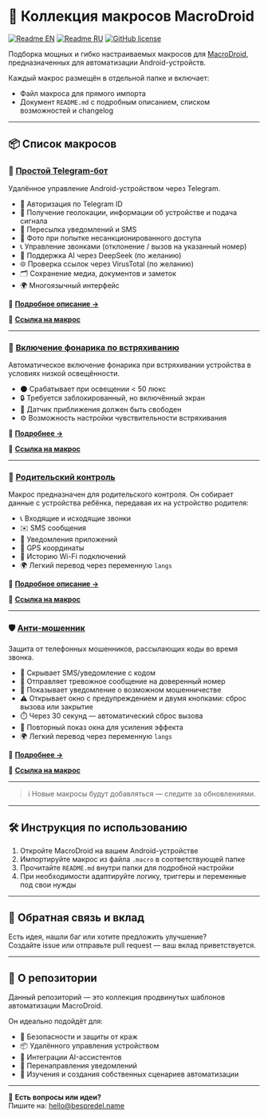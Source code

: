 # 📱 Коллекция макросов MacroDroid

[![Readme EN](https://img.shields.io/badge/README-EN-blue.svg)](https://github.com/BespredeL/MacroDroid/blob/master/README.md)
[![Readme RU](https://img.shields.io/badge/README-RU-blue.svg)](https://github.com/BespredeL/MacroDroid/blob/master/README_RU.md)
[![GitHub license](https://img.shields.io/badge/license-MIT-458a7b.svg)](https://github.com/BespredeL/MacroDroid/blob/master/LICENSE)

Подборка мощных и гибко настраиваемых макросов для [MacroDroid](https://www.macrodroid.com), предназначенных для автоматизации Android-устройств.

Каждый макрос размещён в отдельной папке и включает:

- Файл макроса для прямого импорта
- Документ `README.md` с подробным описанием, списком возможностей и changelog

---

## 📦 Список макросов

### 🤖 [Простой Telegram-бот](./SimpleTelegramBot/)

Удалённое управление Android-устройством через Telegram.

- 🔐 Авторизация по Telegram ID
- 📍 Получение геолокации, информации об устройстве и подача сигнала
- 🔁 Пересылка уведомлений и SMS
- 📸 Фото при попытке несанкционированного доступа
- 📞 Управление звонками (отклонение / вызов на указанный номер)
- 🧠 Поддержка AI через DeepSeek (по желанию)
- 🌐 Проверка ссылок через VirusTotal (по желанию)
- 🗂️ Сохранение медиа, документов и заметок
- 🌍 Многоязычный интерфейс

📄 **[Подробное описание →](./SimpleTelegramBot/README.md)**

📲 **[Ссылка на макрос](https://www.macrodroidlink.com/macrostore?id=25355)**

---

### 🔦 [Включение фонарика по встряхиванию](./ShakeFlashlight/)

Автоматическое включение фонарика при встряхивании устройства в условиях низкой освещённости.

- 🌑 Срабатывает при освещении < 50 люкс
- 🔒 Требуется заблокированный, но включённый экран
- 📏 Датчик приближения должен быть свободен
- ⚙️ Возможность настройки чувствительности встряхивания

📄 **[Подробнее →](./ShakeFlashlight/README.md)**

📲 **[Ссылка на макрос](https://www.macrodroidlink.com/macrostore?id=134)**

---

### 🤖 [Родительский контроль](./ParentalControl/)

Макрос предназначен для родительского контроля. Он собирает данные с устройства ребёнка, передавая их на устройство родителя:

- 📞 Входящие и исходящие звонки
- ✉️ SMS сообщения
- 🔔 Уведомления приложений
- 📍 GPS координаты
- 📶 Историю Wi-Fi подключений
- 🌍 Легкий перевод через переменную `langs`

📄 **[Подробное описание →](./ParentalControl/README.md)**

📲 **[Ссылка на макрос](https://www.macrodroidlink.com/macrostore?id=27550)**

---

### 🛡️ [Анти-мошенник](./AntiScamProtector/)

Защита от телефонных мошенников, рассылающих коды во время звонка.

- 📴 Скрывает SMS/уведомление с кодом
- 📩 Отправляет тревожное сообщение на доверенный номер
- 🚨 Показывает уведомление о возможном мошенничестве
- ⚠️ Открывает окно с предупреждением и двумя кнопками: сброс вызова или закрытие
- ⏱️ Через 30 секунд — автоматический сброс вызова
- 🔄 Повторный показ окна для усиления эффекта
- 🌍 Легкий перевод через переменную `langs`

📄 **[Подробнее →](./AntiScamProtector/README.md)**

📲 **[Ссылка на макрос](https://www.macrodroidlink.com/macrostore?id=25801)**

---

> ℹ️ Новые макросы будут добавляться — следите за обновлениями.

---

## 🛠 Инструкция по использованию

1. Откройте MacroDroid на вашем Android-устройстве
2. Импортируйте макрос из файла `.macro` в соответствующей папке
3. Прочитайте `README.md` внутри папки для подробной настройки
4. При необходимости адаптируйте логику, триггеры и переменные под свои нужды

---

## 💬 Обратная связь и вклад

Есть идея, нашли баг или хотите предложить улучшение?  
Создайте issue или отправьте pull request — ваш вклад приветствуется.

---

## 🧩 О репозитории

Данный репозиторий — это коллекция продвинутых шаблонов автоматизации MacroDroid.

Он идеально подойдёт для:

- 🔐 Безопасности и защиты от краж
- 📦 Удалённого управления устройством
- 🧠 Интеграции AI-ассистентов
- 📡 Перенаправления уведомлений
- 🔧 Изучения и создания собственных сценариев автоматизации

---

📣 **Есть вопросы или идеи?**  
Пишите на: [hello@bespredel.name](mailto:hello@bespredel.name)
